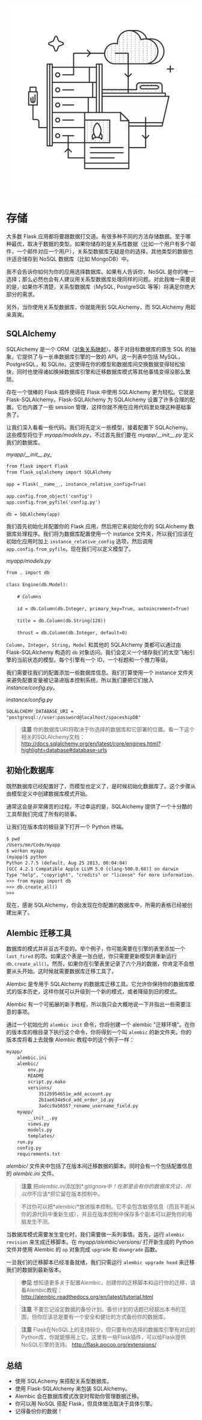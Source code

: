 ![存储](images/storing.png)

# 存储

大多数 Flask 应用都将要跟数据打交道。有很多种不同的方法存储数据。至于哪种最优，取决于数据的类型。如果你储存的是关系性数据（比如一个用户有多个邮件，一个邮件对应一个用户），关系型数据库无疑是你的选择。其他类型的数据也许适合储存到 NoSQL 数据库（比如 MongoDB）中。

我不会告诉你如何为你的应用选择数据库。如果有人告诉你，NoSQL 是你的唯一选择；那么必然也会有人建议用关系型数据库处理同样的问题。对此我唯一需要说的是，如果你不清楚，关系型数据库（MySQL, PostgreSQL 等等）将满足你绝大部分的需求。

另外，当你使用关系型数据库，你就能用到 SQLAlchemy，而 SQLAlchemy 用起来真爽。

## SQLAlchemy

SQLAlchemy 是一个 ORM（[对象关系映射](http://zh.wikipedia.org/wiki/%E5%AF%B9%E8%B1%A1%E5%85%B3%E7%B3%BB%E6%98%A0%E5%B0%84)）。基于对目标数据库的原生 SQL 的抽象，它提供了与一长串数据库引擎的一致的 API。这一列表中包括 MySQL，PostgreSQL，和 SQLite。这使得在你的模型和数据库间交换数据变得轻松愉快，同时也使得诸如换掉数据库引擎和迁移数据库模式等其他事情变得没那么繁琐。

存在一个很棒的 Flask 插件使得在 Flask 中使用 SQLAlchemy 更为轻松。它就是 Flask-SQLAlchemy。Flask-SQLAlchemy 为 SQLAlchemy 设置了许多合理的配置。它也内置了一些 session 管理，这样你就不用在应用代码里处理这种基础事务了。

让我们深入看看一些代码。我们将先定义一些模型，接着配置下 SQLAchemy。这些模型将位于 *myapp/models.py*，不过首先我们要在 *myapp/\_\_init\_\_.py* 定义我们的数据库。

<em>myapp/\_\_init\_\_.py_</em>
```
from flask import Flask
from flask_sqlalchemy import SQLAlchemy

app = Flask(__name__, instance_relative_config=True)

app.config.from_object('config')
app.config.from_pyfile('config.py')

db = SQLAlchemy(app)
```

我们首先初始化并配置你的 Flask 应用，然后用它来初始化你的 SQLAlchemy 数据库处理程序。我们将为数据库配置使用一个 instance 文件夹，所以我们应该在初始化应用时加上 `instance_relative_config` 选项，然后调用 `app.config.from_pyfile`。现在我们可以定义模型了。

_myapp/models.py_
```
from . import db

class Engine(db.Model):

    # Columns

    id = db.Column(db.Integer, primary_key=True, autoincrement=True)

    title = db.Column(db.String(128))

    thrust = db.Column(db.Integer, default=0)
```

`Column`，`Integer`，`String`，`Model` 和其他的 SQLAlchemy 类都可以通过由 Flask-SQLAlchemy 构造的 `db` 对象访问。我们会定义一个储存我们的太空飞船引擎的当前状态的模型。每个引擎有一个 ID，一个标题和一个推力等级。

我们需要往我们的配置添加一些数据库信息。我们打算使用一个 instance 文件夹来避免配置变量被记录进版本控制系统，所以我们要把它们放入 *instance/config.py*。

_instance/config.py_
```
SQLALCHEMY_DATABASE_URI = "postgresql://user:password@localhost/spaceshipDB"
```

> **注意**
> 你的数据库URI将取决于你选择的数据库和它部署的位置。看一下这个相关的SQLAlchemy文档：
> <http://docs.sqlalchemy.org/en/latest/core/engines.html?highlight=database#database-urls>

## 初始化数据库

既然数据库已经配置好了，而模型也定义了，是时候初始化数据库了。这个步骤从由模型定义中创建数据库模式开始。

通常这会是非常痛苦的过程。不过幸运的是，SQLAlchemy 提供了一个十分酷的工具帮我们完成了所有的琐事。

让我们在版本库的根目录下打开一个 Python 终端。

```
$ pwd
/Users/me/Code/myapp
$ workon myapp
(myapp)$ python
Python 2.7.5 (default, Aug 25 2013, 00:04:04)
[GCC 4.2.1 Compatible Apple LLVM 5.0 (clang-500.0.68)] on darwin
Type "help", "copyright", "credits" or "license" for more information.
>>> from myapp import db
>>> db.create_all()
>>>
```

现在，感谢 SQLAlchemy，你会发现在你配置的数据库中，所需的表格已经被创建出来了。

## Alembic 迁移工具

数据库的模式并非亘古不变的。举个例子，你可能需要在引擎的表里添加一个 `last_fired` 的项。如果这个表是一张白纸，你只需要更新模型并重新运行 `db.create_all()`。然而，如果你在引擎表里记录了六个月的数据，你肯定不会想要从头开始。这时候就需要数据库迁移工具了。

Alembic 是专用于 SQLAlchemy 的数据库迁移工具。它允许你保持你的数据库模式的版本历史，这样你就可以升级到一个新的模式，或者降级到旧的模式。

Alembic 有一个可拓展的新手教程，所以我只会大概地说一下并指出一些需要注意的事项。

通过一个初始化的 `alembic init` 命令，你将创建一个 alembic "迁移环境"。在你的版本库的根目录下执行这个命令，你将得到一个叫 `alembic` 的新文件夹。你的版本库将看上去就像 Alembic 教程中的这个例子一样：

```
myapp/
	alembic.ini
    alembic/
        env.py
        README
        script.py.mako
        versions/
            3512b954651e_add_account.py
            2b1ae634e5cd_add_order_id.py
            3adcc9a56557_rename_username_field.py
    myapp/
    	__init__.py
        views.py
        models.py
      	templates/
    run.py
    config.py
    requirements.txt

```

*alembic/* 文件夹中包括了在版本间迁移数据的脚本。同时会有一个包括配置信息的 *alembic.ini* 文件。

> **注意**
> 把*alembic.ini*添加到*.gitignore*中！在那里会有你的数据库凭证，所以你*不应该*把它留在版本控制中。

> 不过你可以把*alembic/*放进版本控制。它不会包含敏感信息（而且不能从你的源代码中重新生成），并且在版本控制中保存多个副本可以避免你的电脑发生不测。

当数据库模式需要发生变化时，我们需要做一系列事情。首先，运行 `alembic revision` 来生成迁移脚本。在 *myapp/alembic/versions/* 打开新生成的 Python 文件并使用 Alembic 的 `op` 对象完成 `upgrade` 和 `downgrade` 函数。

一旦我们的迁移脚本已经准备就绪，我们只需运行 `alembic upgrade head` 来迁移我们的数据到最新版本。

> **参见**
> 想知道更多关于配置Alembic，创建你的迁移脚本和运行你的迁移，请看Alembic教程：
> <http://alembic.readthedocs.org/en/latest/tutorial.html>

> **注意**
> 不要忘记设定数据的备份计划。备份计划的话题已经超出本书的范围，但你应该总是要有一个安全和健壮的方式备份你的数据库。

> **注意**
> Flask在NoSQL上的支持较少，但只要有你选择的数据库引擎有对应的Python库，你就能够用上它。这里有一些Flask插件，可以给Flask提供NoSQL引擎的支持。
> <http://flask.pocoo.org/extensions/>

## 总结

- 使用 SQLAchemy 来搭配关系型数据库。
- 使用 Flask-SQLAlchemy 来包装 SQLAlchemy。
- Alembic 会在数据库模式改变时帮助你管理数据迁移。
- 你可以用 NoSQL 搭配 Flask，但具体做法取决于具体引擎。
- 记得备份你的数据！
